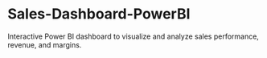 # Sales-Dashboard-PowerBI
Interactive Power BI dashboard to visualize and analyze sales performance, revenue, and margins.
